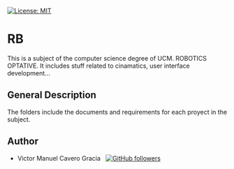 [![License: MIT](https://img.shields.io/badge/License-MIT-blue.svg)](LICENSE)

# RB

This is a subject of the computer science degree of UCM. ROBOTICS OPTATIVE.
It includes stuff related to cinamatics, user interface development...

## General Description 

The folders include the documents and requirements for each proyect in the subject.

## Author

* Victor Manuel Cavero Gracia &nbsp; [![GitHub followers](https://img.shields.io/github/followers/victorcavero14?label=%40victorcavero14&style=social)](https://github.com/victorcavero14)


